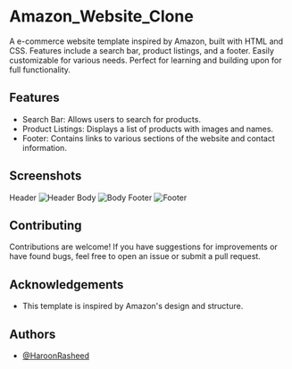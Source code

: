 # Amazon_Website_Clone
A e-commerce website template inspired by Amazon, built with HTML and CSS. Features include a search bar, product listings, and a footer. Easily customizable for various needs. Perfect for learning and building upon for full functionality.
## Features

- Search Bar: Allows users to search for products.
- Product Listings: Displays a list of products with images and  names.
- Footer: Contains links to various sections of the website and contact information.



## Screenshots
Header
![Header](https://github.com/user-attachments/assets/c840cb01-6643-4095-a51b-40799680a169)
Body
![Body](https://github.com/user-attachments/assets/94c1574f-2d6d-4325-82b9-f616153d4fbb)
Footer
![Footer](https://github.com/user-attachments/assets/2d14838c-34ca-4562-baf3-aa2cc158600a)

## Contributing

Contributions are welcome! If you have suggestions for improvements or have found bugs, feel free to open an issue or submit a pull request.


## Acknowledgements

 - This template is inspired by Amazon's design and structure.


## Authors

- [@HaroonRasheed](https://github.com/Haroon1056)
